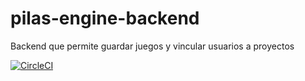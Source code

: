 # pilas-engine-backend

Backend que permite guardar juegos y vincular usuarios a proyectos

[![CircleCI](https://circleci.com/gh/pilas-engine/pilas-engine-backend.svg?style=svg)](https://circleci.com/gh/pilas-engine/pilas-engine-backend)
